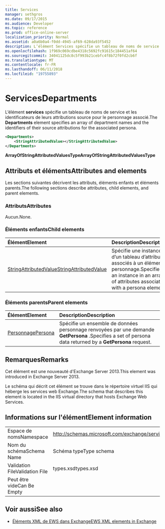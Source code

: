 ```yaml
---
title: Services
manager: sethgros
ms.date: 09/17/2015
ms.audience: Developer
ms.topic: reference
ms.prod: office-online-server
localization_priority: Normal
ms.assetid: a0a6b0a4-f0dd-4945-af69-628da93f5452
description: L’élément Services spécifie un tableau de noms de service et les identificateurs de leurs attributions source pour le personnage associé.
ms.openlocfilehash: 1f969c069cdbe4318c5692fc91615c184451af64
ms.sourcegitcommit: 34041125dc8c5f993b21cebfc4f8b72f0fd2cb6f
ms.translationtype: MT
ms.contentlocale: fr-FR
ms.lasthandoff: 06/11/2018
ms.locfileid: "19755893"
---
```

# <a name="departments"></a><span data-ttu-id="453a0-103">Services</span><span class="sxs-lookup"><span data-stu-id="453a0-103">Departments</span></span>

<span data-ttu-id="453a0-104">L’élément **services** spécifie un tableau de noms de service et les identificateurs de leurs attributions source pour le personnage associé.</span><span class="sxs-lookup"><span data-stu-id="453a0-104">The **Departments** element specifies an array of department names and the identifiers of their source attributions for the associated persona.</span></span> 
  
```XML
<Departments>
    <StringAttributedValue></StringAttributedValue>
</Departments>
```

 <span data-ttu-id="453a0-105">**ArrayOfStringAttributedValuesType**</span><span class="sxs-lookup"><span data-stu-id="453a0-105">**ArrayOfStringAttributedValuesType**</span></span>
## <a name="attributes-and-elements"></a><span data-ttu-id="453a0-106">Attributs et éléments</span><span class="sxs-lookup"><span data-stu-id="453a0-106">Attributes and elements</span></span>

<span data-ttu-id="453a0-107">Les sections suivantes décrivent les attributs, éléments enfants et éléments parents.</span><span class="sxs-lookup"><span data-stu-id="453a0-107">The following sections describe attributes, child elements, and parent elements.</span></span>
  
### <a name="attributes"></a><span data-ttu-id="453a0-108">Attributs</span><span class="sxs-lookup"><span data-stu-id="453a0-108">Attributes</span></span>

<span data-ttu-id="453a0-109">Aucun.</span><span class="sxs-lookup"><span data-stu-id="453a0-109">None.</span></span>
  
### <a name="child-elements"></a><span data-ttu-id="453a0-110">Éléments enfants</span><span class="sxs-lookup"><span data-stu-id="453a0-110">Child elements</span></span>

|<span data-ttu-id="453a0-111">**Élément**</span><span class="sxs-lookup"><span data-stu-id="453a0-111">**Element**</span></span>|<span data-ttu-id="453a0-112">**Description**</span><span class="sxs-lookup"><span data-stu-id="453a0-112">**Description**</span></span>|
|:-----|:-----|
|[<span data-ttu-id="453a0-113">StringAttributedValue</span><span class="sxs-lookup"><span data-stu-id="453a0-113">StringAttributedValue</span></span>](stringattributedvalue.md) <br/> |<span data-ttu-id="453a0-114">Spécifie une instance d’un tableau d’attributs associés à un élément personnage.</span><span class="sxs-lookup"><span data-stu-id="453a0-114">Specifies an instance in an array of attributes associated with a persona element.</span></span>  <br/> |
   
### <a name="parent-elements"></a><span data-ttu-id="453a0-115">Éléments parents</span><span class="sxs-lookup"><span data-stu-id="453a0-115">Parent elements</span></span>

|<span data-ttu-id="453a0-116">**Élément**</span><span class="sxs-lookup"><span data-stu-id="453a0-116">**Element**</span></span>|<span data-ttu-id="453a0-117">**Description**</span><span class="sxs-lookup"><span data-stu-id="453a0-117">**Description**</span></span>|
|:-----|:-----|
|[<span data-ttu-id="453a0-118">Personnage</span><span class="sxs-lookup"><span data-stu-id="453a0-118">Persona</span></span>](persona.md) <br/> |<span data-ttu-id="453a0-119">Spécifie un ensemble de données personnage renvoyées par une demande **GetPersona** .</span><span class="sxs-lookup"><span data-stu-id="453a0-119">Specifies a set of persona data returned by a **GetPersona** request.</span></span>  <br/> |
   
## <a name="remarks"></a><span data-ttu-id="453a0-120">Remarques</span><span class="sxs-lookup"><span data-stu-id="453a0-120">Remarks</span></span>

<span data-ttu-id="453a0-121">Cet élément est une nouveauté d'Exchange Server 2013.</span><span class="sxs-lookup"><span data-stu-id="453a0-121">This element was introduced in Exchange Server 2013.</span></span>
  
<span data-ttu-id="453a0-122">Le schéma qui décrit cet élément se trouve dans le répertoire virtuel IIS qui héberge les services web Exchange.</span><span class="sxs-lookup"><span data-stu-id="453a0-122">The schema that describes this element is located in the IIS virtual directory that hosts Exchange Web Services.</span></span>
  
## <a name="element-information"></a><span data-ttu-id="453a0-123">Informations sur l'élément</span><span class="sxs-lookup"><span data-stu-id="453a0-123">Element information</span></span>

|||
|:-----|:-----|
|<span data-ttu-id="453a0-124">Espace de noms</span><span class="sxs-lookup"><span data-stu-id="453a0-124">Namespace</span></span>  <br/> |http://schemas.microsoft.com/exchange/services/2006/types  <br/> |
|<span data-ttu-id="453a0-125">Nom du schéma</span><span class="sxs-lookup"><span data-stu-id="453a0-125">Schema Name</span></span>  <br/> |<span data-ttu-id="453a0-126">Schéma type</span><span class="sxs-lookup"><span data-stu-id="453a0-126">Type schema</span></span>  <br/> |
|<span data-ttu-id="453a0-127">Validation File</span><span class="sxs-lookup"><span data-stu-id="453a0-127">Validation File</span></span>  <br/> |<span data-ttu-id="453a0-128">types.xsd</span><span class="sxs-lookup"><span data-stu-id="453a0-128">types.xsd</span></span>  <br/> |
|<span data-ttu-id="453a0-129">Peut être vide</span><span class="sxs-lookup"><span data-stu-id="453a0-129">Can Be Empty</span></span>  <br/> ||
   
## <a name="see-also"></a><span data-ttu-id="453a0-130">Voir aussi</span><span class="sxs-lookup"><span data-stu-id="453a0-130">See also</span></span>

- [<span data-ttu-id="453a0-131">Éléments XML de EWS dans Exchange</span><span class="sxs-lookup"><span data-stu-id="453a0-131">EWS XML elements in Exchange</span></span>](ews-xml-elements-in-exchange.md)


